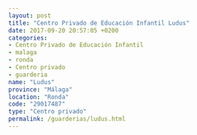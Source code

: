 ```yaml
---
layout: post
title: "Centro Privado de Educación Infantil Ludus"
date: 2017-09-20 20:57:05 +0200
categories:
- Centro Privado de Educación Infantil
- malaga
- ronda
- Centro privado
- guarderia
name: "Ludus"
province: "Málaga"
location: "Ronda"
code: "29017487"
type: "Centro privado"
permalink: /guarderias/ludus.html
---
```

